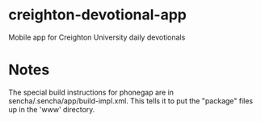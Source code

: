 creighton-devotional-app
========================

Mobile app for Creighton University daily devotionals

# Notes

The special build instructions for phonegap are in sencha/.sencha/app/build-impl.xml. This tells it to put the "package" files up in the 'www' directory.